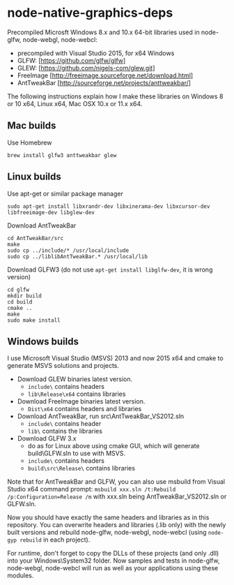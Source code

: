 # node-native-graphics-deps
Precompiled Microsft Windows 8.x and 10.x 64-bit libraries used in node-glfw, node-webgl, node-webcl:
- precompiled with Visual Studio 2015, for x64 Windows
- GLFW: [https://github.com/glfw/glfw]
- GLEW: [https://github.com/nigels-com/glew.git]
- FreeImage [http://freeimage.sourceforge.net/download.html]
- AntTweakBar [http://sourceforge.net/projects/anttweakbar/]

The following instructions explain how I make these libraries on Windows 8 or 10 x64, Linux x64, Mac OSX 10.x or 11.x x64.

Mac builds
----------
Use Homebrew
```
brew install glfw3 anttweakbar glew
```

Linux builds
------------
Use apt-get or similar package manager
```
sudo apt-get install libxrandr-dev libxinerama-dev libxcursor-dev libfreeimage-dev libglew-dev
```

Download AntTweakBar
```
cd AntTweakBar/src
make
sudo cp ../include/* /usr/local/include
sudo cp ../liblibAntTweakBar.* /usr/local/lib
```

Download GLFW3 (do not use ```apt-get install libglfw-dev```, it is wrong version)
```
cd glfw
mkdir build
cd build
cmake ..
make
sudo make install
```

Windows builds
--------------
I use Microsoft Visual Studio (MSVS) 2013 and now 2015 x64 and cmake to generate MSVS solutions and projects.

- Download GLEW binaries latest version.
  - ```include\``` contains headers
  - ```lib\Release\x64``` contains libraries
- Download FreeImage binaries latest version. 
  - ```Dist\x64``` contains headers and libraries
- Download AntTweakBar, run src\AntTweakBar_VS2012.sln
  - ```include\``` contains header
  - ```lib\``` contains the libraries
- Download GLFW 3.x
  - do as for Linux above using cmake GUI, which will generate build\GLFW.sln to use with MSVS.
  - ```include\``` contains headers
  - ```build\src\Release\``` contains libraries

Note that for AntTweakBar and GLFW, you can also use msbuild from Visual Studio x64 command prompt: ```msbuild xxx.sln /t:Rebuild /p:Configuration=Release /m``` with xxx.sln being AntTweakBar_VS2012.sln or GLFW.sln.

Now you should have exactly the same headers and libraries as in this repository. You can overwrite headers and libraries (.lib only) with the newly built versions and rebuild node-glfw, node-webgl, node-webcl (using ```node-gyp rebuild``` in each project).

For runtime, don't forget to copy the DLLs of these projects (and only .dll) into your Windows\System32 folder. Now samples and tests in node-glfw, node-webgl, node-webcl will run as well as your applications using these modules.


